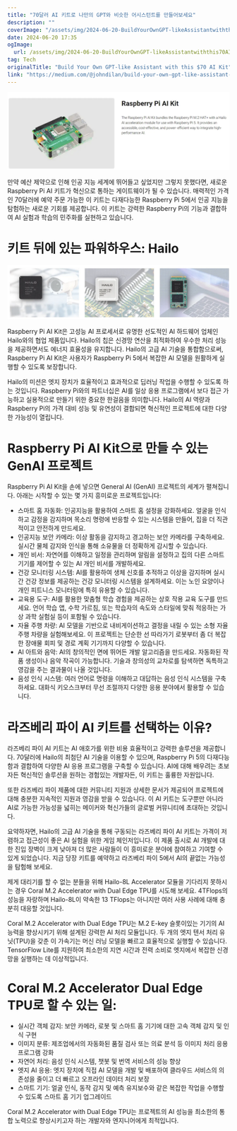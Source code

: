```yaml
---
title: "70달러 AI 키트로 나만의 GPT와 비슷한 어시스턴트를 만들어보세요"
description: ""
coverImage: "/assets/img/2024-06-20-BuildYourOwnGPT-likeAssistantwiththis70AIKit_0.png"
date: 2024-06-20 17:35
ogImage: 
  url: /assets/img/2024-06-20-BuildYourOwnGPT-likeAssistantwiththis70AIKit_0.png
tag: Tech
originalTitle: "Build Your Own GPT-like Assistant with this $70 AI Kit"
link: "https://medium.com/@johndilan/build-your-own-gpt-like-assistant-with-this-70-ai-kit-276963f458ac"
---
```



<img src="/assets/img/2024-06-20-BuildYourOwnGPT-likeAssistantwiththis70AIKit_0.png" />

만약 예산 제약으로 인해 인공 지능 세계에 뛰어들고 싶었지만 그렇지 못했다면, 새로운 Raspberry Pi AI 키트가 혁신으로 통하는 게이트웨이가 될 수 있습니다. 매력적인 가격인 70달러에 예약 주문 가능한 이 키트는 다재다능한 Raspberry Pi 5에서 인공 지능을 탐험하는 새로운 기회를 제공합니다. 이 키트는 강력한 Raspberry Pi의 기능과 결합하여 AI 실험과 학습의 민주화를 실현하고 있습니다.

# 키트 뒤에 있는 파워하우스: Hailo

<img src="/assets/img/2024-06-20-BuildYourOwnGPT-likeAssistantwiththis70AIKit_1.png" />

<div class="content-ad"></div>

Raspberry Pi AI Kit은 고성능 AI 프로세서로 유명한 선도적인 AI 하드웨어 업체인 Hailo와의 협업 제품입니다. Hailo의 칩은 신경망 연산을 최적화하여 우수한 처리 성능을 제공하면서도 에너지 효율성을 유지합니다. Hailo의 고급 AI 기술을 통합함으로써, Raspberry Pi AI Kit은 사용자가 Raspberry Pi 5에서 복잡한 AI 모델을 원활하게 실행할 수 있도록 보장합니다.

Hailo의 미션은 엣지 장치가 효율적이고 효과적으로 딥러닝 작업을 수행할 수 있도록 하는 것입니다. Raspberry Pi와의 파트너십은 AI를 일상 응용 프로그램에서 보다 접근 가능하고 실용적으로 만들기 위한 중요한 한걸음을 의미합니다. Hailo의 AI 역량과 Raspberry Pi의 가격 대비 성능 및 유연성이 결합되면 혁신적인 프로젝트에 대한 다양한 가능성이 열립니다.

# Raspberry Pi AI Kit으로 만들 수 있는 GenAI 프로젝트

Raspberry Pi AI Kit을 손에 넣으면 General AI (GenAI) 프로젝트의 세계가 펼쳐집니다. 아래는 시작할 수 있는 몇 가지 흥미로운 프로젝트입니다:

<div class="content-ad"></div>

- 스마트 홈 자동화: 인공지능을 활용하여 스마트 홈 설정을 강화하세요. 얼굴을 인식하고 감정을 감지하며 목소리 명령에 반응할 수 있는 시스템을 만들어, 집을 더 직관적이고 안전하게 만드세요.
- 인공지능 보안 카메라: 이상 활동을 감지하고 경고하는 보안 카메라를 구축하세요. 실시간 물체 감지와 인식을 통해 소유물을 더 정확하게 감시할 수 있습니다.
- 개인 비서: 자연어를 이해하고 일정을 관리하며 알림을 설정하고 집의 다른 스마트 기기를 제어할 수 있는 AI 개인 비서를 개발하세요.
- 건강 모니터링 시스템: AI를 활용하여 생체 신호를 추적하고 이상을 감지하며 실시간 건강 정보를 제공하는 건강 모니터링 시스템을 설계하세요. 이는 노인 요양이나 개인 피트니스 모니터링에 특히 유용할 수 있습니다.
- 교육용 도구: AI를 활용한 맞춤형 학습 경험을 제공하는 상호 작용 교육 도구를 만드세요. 언어 학습 앱, 수학 가르침, 또는 학습자의 속도와 스타일에 맞춰 적응하는 가상 과학 실험실 등이 포함될 수 있습니다.
- 자율 주행 차량: AI 모델을 기반으로 내비게이션하고 결정을 내릴 수 있는 소형 자율 주행 차량을 실험해보세요. 이 프로젝트는 단순한 선 따라가기 로봇부터 좀 더 복잡한 장애물 회피 및 경로 계획 기기까지 다양할 수 있습니다.
- AI 아트와 음악: AI의 창의적인 면에 뛰어든 개발 알고리즘을 만드세요. 자동화된 작품 생성이나 음악 작곡이 가능합니다. 기술과 창의성의 교차로를 탐색하면 독특하고 영감을 주는 결과물이 나올 것입니다.
- 음성 인식 시스템: 여러 언어로 명령을 이해하고 대답하는 음성 인식 시스템을 구축하세요. 대화식 키오스크부터 무선 조절까지 다양한 응용 분야에서 활용할 수 있습니다.

# 라즈베리 파이 AI 키트를 선택하는 이유?

라즈베리 파이 AI 키트는 AI 애호가를 위한 비용 효율적이고 강력한 솔루션을 제공합니다. 70달러에 Hailo의 최첨단 AI 기술을 이용할 수 있으며, Raspberry Pi 5의 다재다능함과 결합하여 다양한 AI 응용 프로그램을 구축할 수 있습니다. AI에 대해 배우려는 초보자든 혁신적인 솔루션을 원하는 경험있는 개발자든, 이 키트는 훌륭한 자원입니다.

또한 라즈베리 파이 제품에 대한 커뮤니티 지원과 상세한 문서가 제공되어 프로젝트에 대해 충분한 지속적인 지원과 영감을 받을 수 있습니다. 이 AI 키트는 도구뿐만 아니라 AI로 가능한 가능성을 넓히는 메이커와 혁신가들의 글로벌 커뮤니티에 초대하는 것입니다.

<div class="content-ad"></div>

요약하자면, Hailo의 고급 AI 기술을 통해 구동되는 라즈베리 파이 AI 키트는 가격이 저렴하고 접근성이 좋은 AI 실험을 위한 게임 체인저입니다. 이 제품 출시로 AI 개발에 대한 진입 장벽이 크게 낮아져 더 많은 사람들이 이 흥미로운 분야에 참여하고 기여할 수 있게 되었습니다. 지금 당장 키트를 예약하고 라즈베리 파이 5에서 AI의 끝없는 가능성을 탐험해 보세요.

제게 대리기를 할 수 없는 분들을 위해 Hailo-8L Accelerator 모듈을 기다리지 못하시는 경우 Coral M.2 Accelerator with Dual Edge TPU를 시도해 보세요. 4TFlops의 성능을 자랑하며 Hailo-8L이 약속한 13 TFlops는 아니지만 여러 사용 사례에 대해 충분히 대응할 것입니다.

Coral M.2 Accelerator with Dual Edge TPU는 M.2 E-key 슬롯이있는 기기의 AI 능력을 향상시키기 위해 설계된 강력한 AI 처리 모듈입니다. 두 개의 엣지 텐서 처리 유닛(TPU)을 갖춘 이 가속기는 머신 러닝 모델을 빠르고 효율적으로 실행할 수 있습니다. TensorFlow Lite를 지원하여 최소한의 지연 시간과 전력 소비로 엣지에서 복잡한 신경망을 실행하는 데 이상적입니다.

# Coral M.2 Accelerator Dual Edge TPU로 할 수 있는 일:

<div class="content-ad"></div>

- 실시간 객체 감지: 보안 카메라, 로봇 및 스마트 홈 기기에 대한 고속 객체 감지 및 인식 구현
- 이미지 분류: 제조업에서의 자동화된 품질 검사 또는 의료 분석 등 이미지 처리 응용 프로그램 강화
- 자연어 처리: 음성 인식 시스템, 챗봇 및 번역 서비스의 성능 향상
- 엣지 AI 응용: 엣지 장치에 직접 AI 모델을 개발 및 배포하여 클라우드 서비스의 의존성을 줄이고 더 빠르고 오프라인 데이터 처리 보장
- 스마트 기기: 얼굴 인식, 동작 감지 및 예측 유지보수와 같은 복잡한 작업을 수행할 수 있도록 스마트 홈 기기 업그레이드

Coral M.2 Accelerator with Dual Edge TPU는 프로젝트의 AI 성능을 최소한의 통합 노력으로 향상시키고자 하는 개발자와 엔지니어에게 최적입니다.